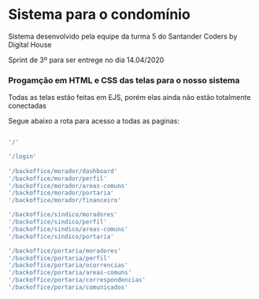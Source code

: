 # Sistema para o condomínio 

  Sistema desenvolvido pela equipe da turma 5 do Santander Coders by Digital House

  Sprint de 3º para ser entrege no dia 14.04/2020

 ### Progamção em HTML e CSS das telas para o nosso sistema

  Todas as telas estão feitas em EJS, porém elas ainda não estão totalmente conectadas

  Segue abaixo a rota para acesso a todas as paginas:
 ```javascript

 '/'

 '/login'
  
'/backoffice/morador/dashboard'
'/backoffice/morador/perfil'
'/backoffice/morador/areas-comuns'
'/backoffice/morador/portaria'
'/backoffice/morador/financeiro'

'/backoffice/sindico/moradores'
'/backoffice/sindico/perfil'
'/backoffice/sindico/areas-comuns'
'/backoffice/sindico/portaria'

'/backoffice/portaria/moradores'
'/backoffice/portaria/perfil'
'/backoffice/portaria/ocorrencias'
'/backoffice/portaria/areas-comuns'
'/backoffice/portaria/correspondencias'
'/backoffice/portaria/comunicados'

 ```



    

    

